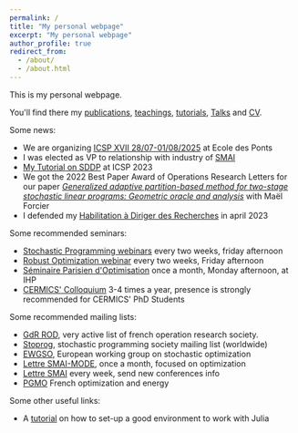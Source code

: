 ```yaml
---
permalink: /
title: "My personal webpage"
excerpt: "My personal webpage"
author_profile: true
redirect_from: 
  - /about/
  - /about.html
---
```


This is my personal webpage.

You'll find there my [publications](https://leclere.github.io/publications/), [teachings](https://leclere.github.io/teaching/), [tutorials](https://leclere.github.io/tutorials/), [Talks](https://leclere.github.io/talks/) and [CV](https://leclere.github.io/cv/).

Some news:

<!-- - We have an open [2 years post-doc opportunity](https://cermics-lab.enpc.fr/cauchy-fellowship/). Please reach out if you are interested! -->
- We are organizing [ICSP XVII 28/07-01/08/2025](https://www.icsp2025.org/) at Ecole des Ponts
- I was elected as VP to relationship with industry of [SMAI](http://smai.emath.fr/)
- [My Tutorial on SDDP](https://leclere.github.io/talks/SDDP) at ICSP 2023 
- We got the 2022 Best Paper Award of Operations Research Letters for our paper [*Generalized adaptive partition-based method for two-stage stochastic linear programs: Geometric oracle and analysis*](https://leclere.github.io/publication/2021-GAPM) with Maël Forcier
- I defended my [Habilitation à Diriger des Recherches](https://leclere.github.io/files/hdr.pdf) in april 2023

Some recommended seminars:
- [Stochastic Programming webinars](https://sites.google.com/view/sps-seminar-series/home?authuser=0) every two weeks, friday afternoon
- [Robust Optimization webinar](https://sites.google.com/view/row-series/home) every two weeks, Friday afternoon
- [Séminaire Parisien d'Optimisation](https://sites.google.com/site/spoihp/) once a month, Monday afternoon, at IHP
- [CERMICS' Colloquium](https://cermics-lab.enpc.fr/seminaires/colloquium-du-cermics/) 3-4 times a year, presence is strongly recommended for CERMICS' PhD Students

Some recommended mailing lists:
- [GdR ROD](http://gdrro.lip6.fr/?q=node/24), very active list of french operation research society. 
- [Stoprog](https://stoprog.org/mailman/listinfo/stoprog), stochastic programming society mailing list (worldwide)
- [EWGSO](https://www.mii.lt/ewgso/index.php?page,members.en), European working group on stochastic optimization
- [Lettre SMAI-MODE](http://smai.emath.fr/spip.php?article343&lang=fr), once a month, focused on optimization
- [Lettre SMAI](http://smai.emath.fr/base/adhesions_web/) every week, send new conferences info
- [PGMO](https://listes.mathrice.fr/math.cnrs.fr/subscribe/pgmo-diffusion) French optimization and energy


Some other useful links:
- A [tutorial](https://modernjuliaworkflows.github.io/) on how to set-up a good environment to work with Julia